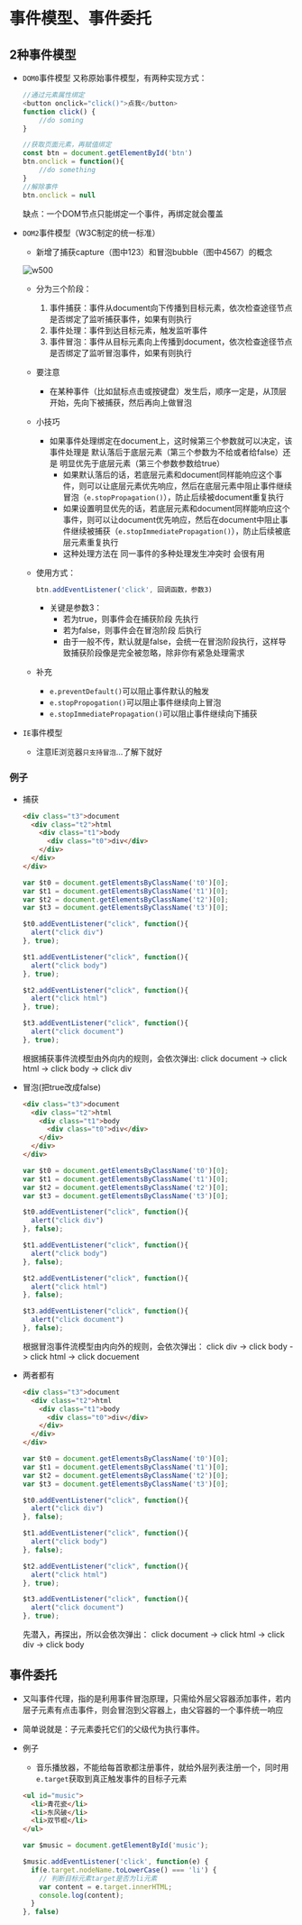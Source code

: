 # 事件模型、事件委托

## 2种事件模型

- `DOM0`事件模型
    又称原始事件模型，有两种实现方式：

    ```js
    //通过元素属性绑定
    <button onclick="click()">点我</button>
    function click() {
        //do soming
    }
    ```

    ```js
    //获取页面元素，再赋值绑定
    const btn = document.getElementById('btn')
    btn.onclick = function(){
        //do something
    }
    //解除事件
    btn.onclick = null
    ```

    缺点：一个DOM节点只能绑定一个事件，再绑定就会覆盖

- `DOM2`事件模型（W3C制定的统一标准）
    - 新增了捕获capture（图中123）和冒泡bubble（图中4567）的概念

    ![w500](20221116_173647533.png "20221116_173647533")

    - 分为三个阶段：
        1. 事件捕获：事件从document向下传播到目标元素，依次检查途径节点是否绑定了监听捕获事件，如果有则执行
        2. 事件处理：事件到达目标元素，触发监听事件
        3. 事件冒泡：事件从目标元素向上传播到document，依次检查途径节点是否绑定了监听冒泡事件，如果有则执行

    - 要注意
        - 在某种事件（比如鼠标点击或按键盘）发生后，顺序一定是，从顶层开始，先向下被捕获，然后再向上做冒泡

    - 小技巧
        - 如果事件处理绑定在document上，这时候第三个参数就可以决定，该事件处理是 默认落后于底层元素（第三个参数为不给或者给false）还是 明显优先于底层元素（第三个参数参数给true）
            - 如果默认落后的话，若底层元素和document同样能响应这个事件，则可以让底层元素优先响应，然后在底层元素中阻止事件继续冒泡（`e.stopPropagation()`），防止后续被document重复执行
            - 如果设置明显优先的话，若底层元素和document同样能响应这个事件，则可以让document优先响应，然后在document中阻止事件继续被捕获（`e.stopImmediatePropagation()`），防止后续被底层元素重复执行
            - 这种处理方法在 同一事件的多种处理发生冲突时 会很有用
    
    - 使用方式：
        ```js
        btn.addEventListener('click', 回调函数，参数3)
        ```
        - 关键是参数3：
            - 若为true，则事件会在捕获阶段 先执行
            - 若为false，则事件会在冒泡阶段 后执行
            - 由于一般不传，默认就是false，会统一在冒泡阶段执行，这样导致捕获阶段像是完全被忽略，除非你有紧急处理需求
    - 补充
        - `e.preventDefault()`可以阻止事件默认的触发
        - `e.stopPropogation()`可以阻止事件继续向上冒泡
        - `e.stopImmediatePropagation()`可以阻止事件继续向下捕获

- `IE`事件模型
    - 注意IE浏览器`只支持冒泡`...了解下就好

### 例子

- 捕获
    ```html
    <div class="t3">document
      <div class="t2">html
        <div class="t1">body
          <div class="t0">div</div>
        </div>
      </div>
    </div>
    ```

    ```js
    var $t0 = document.getElementsByClassName('t0')[0];
    var $t1 = document.getElementsByClassName('t1')[0];
    var $t2 = document.getElementsByClassName('t2')[0];
    var $t3 = document.getElementsByClassName('t3')[0];

    $t0.addEventListener("click", function(){
      alert("click div")
    }, true);

    $t1.addEventListener("click", function(){
      alert("click body")
    }, true);

    $t2.addEventListener("click", function(){
      alert("click html")
    }, true);

    $t3.addEventListener("click", function(){
      alert("click document")
    }, true);
    ```

    根据捕获事件流模型由外向内的规则，会依次弹出:
    click document -> click html -> click body -> click div

- 冒泡(把true改成false)
    ```html
    <div class="t3">document
      <div class="t2">html
        <div class="t1">body
          <div class="t0">div</div>
        </div>
      </div>
    </div>
    ```
    
    ```js
    var $t0 = document.getElementsByClassName('t0')[0];
    var $t1 = document.getElementsByClassName('t1')[0];
    var $t2 = document.getElementsByClassName('t2')[0];
    var $t3 = document.getElementsByClassName('t3')[0];

    $t0.addEventListener("click", function(){
      alert("click div")
    }, false);

    $t1.addEventListener("click", function(){
      alert("click body")
    }, false);

    $t2.addEventListener("click", function(){
      alert("click html")
    }, false);

    $t3.addEventListener("click", function(){
      alert("click document")
    }, false);
    ```

    根据冒泡事件流模型由内向外的规则，会依次弹出：
    click div -> click body -> click html -> click docuement

- 两者都有

    ```html
    <div class="t3">document
      <div class="t2">html
        <div class="t1">body
          <div class="t0">div</div>
        </div>
      </div>
    </div>
    ```
    ```js
    var $t0 = document.getElementsByClassName('t0')[0];
    var $t1 = document.getElementsByClassName('t1')[0];
    var $t2 = document.getElementsByClassName('t2')[0];
    var $t3 = document.getElementsByClassName('t3')[0];

    $t0.addEventListener("click", function(){
      alert("click div")
    }, false);

    $t1.addEventListener("click", function(){
      alert("click body")
    }, false);

    $t2.addEventListener("click", function(){
      alert("click html")
    }, true);

    $t3.addEventListener("click", function(){
      alert("click document")
    }, true);
    ```

    先潜入，再探出，所以会依次弹出：
    click document -> click html -> click div -> click body

## 事件委托

- 又叫事件代理，指的是利用事件冒泡原理，只需给外层父容器添加事件，若内层子元素有点击事件，则会冒泡到父容器上，由父容器的一个事件统一响应

- 简单说就是：子元素委托它们的父级代为执行事件。

- 例子
    - 音乐播放器，不能给每首歌都注册事件，就给外层列表注册一个，同时用`e.target`获取到真正触发事件的目标子元素
    ```html
    <ul id="music">
      <li>青花瓷</li>
      <li>东风破</li>
      <li>双节棍</li>
    </ul>
    ```
    
    ```js
    var $music = document.getElementById('music');
    
    $music.addEventListener('click', function(e) {
      if(e.target.nodeName.toLowerCase() === 'li') {
        // 判断目标元素target是否为li元素
        var content = e.target.innerHTML;
        console.log(content);
      }
    }, false)
    ```
